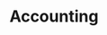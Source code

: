 ---
layout: default
title: Accounting
parent: API Operations
has_children: true
permalink: /all-ops/account
---